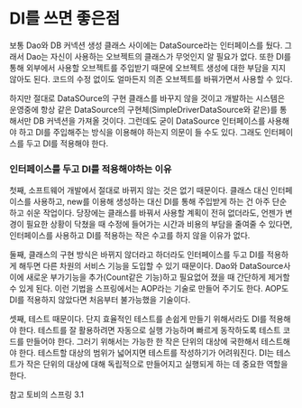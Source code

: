 # DI를 쓰면 좋은점

보통 Dao와 DB 커넥션 생성 클래스 사이에는 DataSource라는 인터페이스를 뒀다. 그래서 Dao는 자신이 사용하는 오브젝트의 클래스가 무엇인지 알 필요가 없다. 또한 DI를 통해 외부에서 사용할 오브젝트를 주입받기 때문에 오브젝트 생성에 대한 부담을 지지 않아도 된다. 코드의 수정 없이도 얼마든지 의존 오브젝트를 바꿔가면서 사용할 수 있다.

하지만 절대로 DataSOurce의 구현 클래스를 바꾸지 않을 것이고 개발하는 시스템은 운영중에 항상 같은 DataSource의 구현체(SimpleDriverDataSource와 같은)를 통해서만 DB 커넥션을 가져올 것이다. 그런데도 굳이 DataSource 인터페이스를 사용해야 하고 DI를 주입해주는 방식을 이용해야 하는지 의문이 들 수도 있다. 그래도 인터페이스를 두고 DI를 적용해야 한다.

### 인터페이스를 두고 DI를 적용해야하는 이유
첫째, 소프트웨어 개발에서 절대로 바뀌지 않는 것은 없기 때문이다. 클래스 대신 인터페이스를 사용하고, new를 이용해 생성하는 대신 DI를 통해 주입받게 하는 건 아주 단순하고 쉬운 작업이다. 당장에는 클래스를 바꿔서 사용할 계획이 전혀 없더라도, 언젠가 변경이 필요한 상황이 닥쳤을 때 수정에 들어가는 시간과 비용의 부담을 줄여줄 수 있다면, 인터페이스를 사용하고 DI를 적용하는 작은 수고를 하지 않을 이유가 없다.

둘째, 클래스의 구현 방식은 바뀌지 않더라고 하더라도 인터페이스를 두고 DI를 적용하게 해두면 다른 차원의 서비스 기능을 도입할 수 있기 때문이다. Dao와 DataSource사이에 새로운 부가기능을 추가(Count같은 기능)하고 필요없어 졌을 때 간단하게 제거할 수 있게 된다. 이런 기법을 스프링에서는 AOP라는 기술로 만들어 주기도 한다. AOP도 DI를 적용하지 않았다면 처음부터 불가능했을 기술이다.

셋째, 테스트 때문이다. 단지 효율적인 테스트를 손쉽게 만들기 위해서라도 DI를 적용해야 한다. 테스트를 잘 활용하려면 자동으로 실행 가능하며 빠르게 동작하도록 테스트 코드를 만들어야 한다. 그러기 위해서는 가능한 한 작은 단위의 대상에 국한해서 테스트해야 한다. 테스트할 대상의 범위가 넓어지면 테스트를 작성하기가 어려워진다. DI는 테스트가 작은 단위의 대상에 대해 독립적으로 만들어지고 실행되게 하는 데 중요한 역할을 한다.

참고
토비의 스프링 3.1
